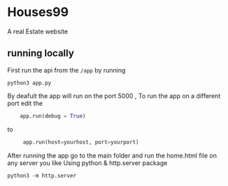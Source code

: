 # Houses99
A real Estate website 
## running locally 
First run the api from the ```/app``` by running 
```
python3 app.py 
```
By deafult the app will run on the port 5000 , To run the app on a different port edit the 
```python
    app.run(debug = True)
```
to 
```python
     app.run(host=yourhost, port=yourport)
```
After running the app go to the main folder and run the home.html file on any server you like 
Using python & http.server package 
```
python3 -m http.server
```

